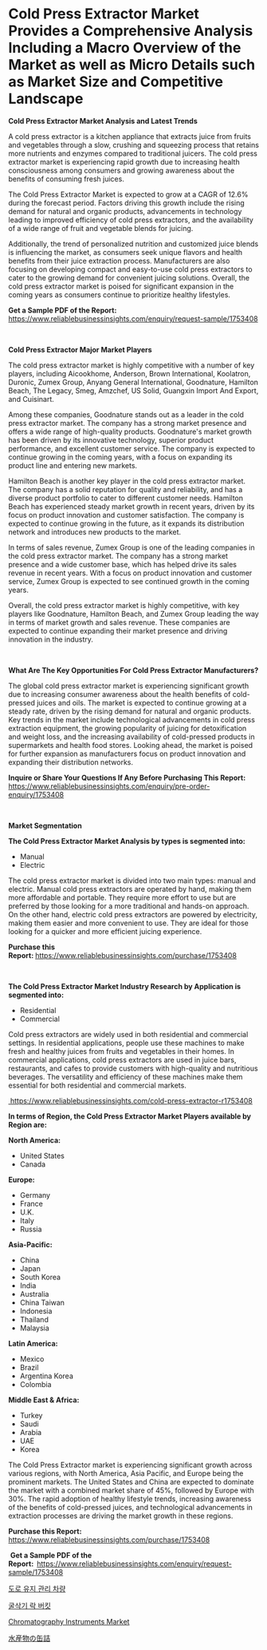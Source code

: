 <p><h1>Cold Press Extractor Market Provides a Comprehensive Analysis Including a Macro Overview of the Market as well as Micro Details such as Market Size and Competitive Landscape</h1></p><p><strong>Cold Press Extractor Market Analysis and Latest Trends</strong></p>
<p><p>A cold press extractor is a kitchen appliance that extracts juice from fruits and vegetables through a slow, crushing and squeezing process that retains more nutrients and enzymes compared to traditional juicers. The cold press extractor market is experiencing rapid growth due to increasing health consciousness among consumers and growing awareness about the benefits of consuming fresh juices.</p><p>The Cold Press Extractor Market is expected to grow at a CAGR of 12.6% during the forecast period. Factors driving this growth include the rising demand for natural and organic products, advancements in technology leading to improved efficiency of cold press extractors, and the availability of a wide range of fruit and vegetable blends for juicing.</p><p>Additionally, the trend of personalized nutrition and customized juice blends is influencing the market, as consumers seek unique flavors and health benefits from their juice extraction process. Manufacturers are also focusing on developing compact and easy-to-use cold press extractors to cater to the growing demand for convenient juicing solutions. Overall, the cold press extractor market is poised for significant expansion in the coming years as consumers continue to prioritize healthy lifestyles.</p></p>
<p><strong>Get a Sample PDF of the Report:&nbsp;</strong> <a href="https://www.reliablebusinessinsights.com/enquiry/request-sample/1753408">https://www.reliablebusinessinsights.com/enquiry/request-sample/1753408</a></p>
<p>&nbsp;</p>
<p><strong>Cold Press Extractor Major Market Players</strong></p>
<p><p>The cold press extractor market is highly competitive with a number of key players, including Aicookhome, Anderson, Brown International, Koolatron, Duronic, Zumex Group, Anyang General International, Goodnature, Hamilton Beach, The Legacy, Smeg, Amzchef, US Solid, Guangxin Import And Export, and Cuisinart. </p><p>Among these companies, Goodnature stands out as a leader in the cold press extractor market. The company has a strong market presence and offers a wide range of high-quality products. Goodnature's market growth has been driven by its innovative technology, superior product performance, and excellent customer service. The company is expected to continue growing in the coming years, with a focus on expanding its product line and entering new markets.</p><p>Hamilton Beach is another key player in the cold press extractor market. The company has a solid reputation for quality and reliability, and has a diverse product portfolio to cater to different customer needs. Hamilton Beach has experienced steady market growth in recent years, driven by its focus on product innovation and customer satisfaction. The company is expected to continue growing in the future, as it expands its distribution network and introduces new products to the market.</p><p>In terms of sales revenue, Zumex Group is one of the leading companies in the cold press extractor market. The company has a strong market presence and a wide customer base, which has helped drive its sales revenue in recent years. With a focus on product innovation and customer service, Zumex Group is expected to see continued growth in the coming years.</p><p>Overall, the cold press extractor market is highly competitive, with key players like Goodnature, Hamilton Beach, and Zumex Group leading the way in terms of market growth and sales revenue. These companies are expected to continue expanding their market presence and driving innovation in the industry.</p></p>
<p>&nbsp;</p>
<p><strong>What Are The Key Opportunities For Cold Press Extractor Manufacturers?</strong></p>
<p><p>The global cold press extractor market is experiencing significant growth due to increasing consumer awareness about the health benefits of cold-pressed juices and oils. The market is expected to continue growing at a steady rate, driven by the rising demand for natural and organic products. Key trends in the market include technological advancements in cold press extraction equipment, the growing popularity of juicing for detoxification and weight loss, and the increasing availability of cold-pressed products in supermarkets and health food stores. Looking ahead, the market is poised for further expansion as manufacturers focus on product innovation and expanding their distribution networks.</p></p>
<p><strong>Inquire or Share Your Questions If Any Before Purchasing This Report:</strong> <a href="https://www.reliablebusinessinsights.com/enquiry/pre-order-enquiry/1753408">https://www.reliablebusinessinsights.com/enquiry/pre-order-enquiry/1753408</a></p>
<p>&nbsp;</p>
<p><strong>Market Segmentation</strong></p>
<p><strong>The Cold Press Extractor Market Analysis by types is segmented into:</strong></p>
<p><ul><li>Manual</li><li>Electric</li></ul></p>
<p><p>The cold press extractor market is divided into two main types: manual and electric. Manual cold press extractors are operated by hand, making them more affordable and portable. They require more effort to use but are preferred by those looking for a more traditional and hands-on approach. On the other hand, electric cold press extractors are powered by electricity, making them easier and more convenient to use. They are ideal for those looking for a quicker and more efficient juicing experience.</p></p>
<p><strong>Purchase this Report:&nbsp;</strong><a href="https://www.reliablebusinessinsights.com/purchase/1753408">https://www.reliablebusinessinsights.com/purchase/1753408</a></p>
<p>&nbsp;</p>
<p><strong>The Cold Press Extractor Market Industry Research by Application is segmented into:</strong></p>
<p><ul><li>Residential</li><li>Commercial</li></ul></p>
<p><p>Cold press extractors are widely used in both residential and commercial settings. In residential applications, people use these machines to make fresh and healthy juices from fruits and vegetables in their homes. In commercial applications, cold press extractors are used in juice bars, restaurants, and cafes to provide customers with high-quality and nutritious beverages. The versatility and efficiency of these machines make them essential for both residential and commercial markets.</p></p>
<p><a href="https://www.reliablebusinessinsights.com/cold-press-extractor-r1753408">&nbsp;https://www.reliablebusinessinsights.com/cold-press-extractor-r1753408</a></p>
<p><strong>In terms of Region, the Cold Press Extractor Market Players available by Region are:</strong></p>
<p>
    <p> <strong> North America: </strong>
        <ul>
            <li>United States</li>
            <li>Canada</li>
        </ul>
        </p> 
    <p> <strong> Europe: </strong>
        <ul>
            <li>Germany</li>
            <li>France</li>
            <li>U.K.</li>
            <li>Italy</li>
            <li>Russia</li>
        </ul>
        </p> 
    <p> <strong> Asia-Pacific: </strong>
        <ul>
            <li>China</li>
            <li>Japan</li>
            <li>South Korea</li>
            <li>India</li>
            <li>Australia</li>
            <li>China Taiwan</li>
            <li>Indonesia</li>
            <li>Thailand</li>
            <li>Malaysia</li>
        </ul>
        </p> 
    <p> <strong> Latin America: </strong>
        <ul>
            <li>Mexico</li>
            <li>Brazil</li>
            <li>Argentina Korea</li>
            <li>Colombia</li>
        </ul>
        </p> 
    <p> <strong> Middle East & Africa: </strong>
        <ul>
            <li>Turkey</li>
            <li>Saudi</li>
            <li>Arabia</li>
            <li>UAE</li>
            <li>Korea</li>
        </ul>
    </p>
    </p>
<p><p>The Cold Press Extractor market is experiencing significant growth across various regions, with North America, Asia Pacific, and Europe being the prominent markets. The United States and China are expected to dominate the market with a combined market share of 45%, followed by Europe with 30%. The rapid adoption of healthy lifestyle trends, increasing awareness of the benefits of cold-pressed juices, and technological advancements in extraction processes are driving the market growth in these regions.</p></p>
<p><strong>Purchase this Report: </strong><a href="https://www.reliablebusinessinsights.com/purchase/1753408">https://www.reliablebusinessinsights.com/purchase/1753408</a></p>
<p>&nbsp;<strong>Get a Sample PDF of the Report:&nbsp;&nbsp;</strong><a href="https://www.reliablebusinessinsights.com/enquiry/request-sample/1753408">https://www.reliablebusinessinsights.com/enquiry/request-sample/1753408</a></p>
<p><strong></strong></p>
<p><p><a href="https://medium.com/@pepo3k/2024%EB%85%84%EB%B6%80%ED%84%B0-2031%EB%85%84%EA%B9%8C%EC%A7%80%EC%9D%98-%EB%8F%84%EB%A1%9C-%EC%9C%A0%EC%A7%80%EB%B3%B4%EC%88%98-%EC%B0%A8%EB%9F%89-%EC%8B%9C%EC%9E%A5-%EC%84%B1%EC%9E%A5-%EC%A0%84%EB%A7%9D%EC%9D%80-cagr%EB%A1%9C-%EC%98%88%EC%83%81%EB%90%98%EB%A9%B0-%EC%9D%91%EC%9A%A9-%ED%94%84%EB%A1%9C%EA%B7%B8%EB%9E%A8-%EC%A7%80%EC%97%AD-%EC%A0%84%EB%A7%9D-%EB%B0%8F-%EC%88%98%EC%9D%B5%EC%97%90-%EB%8C%80%ED%95%9C-%EC%8B%9C%EC%9E%A5-%ED%8A%B8%EB%A0%8C%EB%93%9C-%EB%B6%84%EC%84%9D%EC%9D%B4-%ED%8F%AC%ED%95%A8%EB%90%98%EC%96%B4-%EC%9E%88%EC%8A%B5%EB%8B%88%EB%8B%A4-ea2aa6bdff5b">도로 유지 관리 차량</a></p><p><a href="https://medium.com/@giovanileannon/%EB%8B%A4%EC%9D%8C-%EB%AC%B8%EC%9E%A5%EC%9D%84-%ED%95%9C%EA%B5%AD%EC%96%B4%EB%A1%9C-%EB%B2%88%EC%97%AD%ED%95%98%EC%8B%9C%EC%98%A4-876b2187525b">굴삭기 락 버킷</a></p><p><a href="https://github.com/irfadac/Market-Research-Report-List-4/blob/main/chromatography-instruments-market.md">Chromatography Instruments Market</a></p><p><a href="https://github.com/avwofrml53535/Market-Research-Report-List-2/blob/main/2173864155442.md">水産物の缶詰</a></p></p>